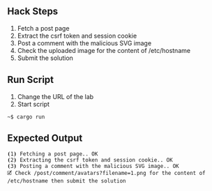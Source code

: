 ## Hack Steps

1. Fetch a post page
2. Extract the csrf token and session cookie
3. Post a comment with the malicious SVG image
4. Check the uploaded image for the content of /etc/hostname
5. Submit the solution

## Run Script

1. Change the URL of the lab
2. Start script

```
~$ cargo run
```

## Expected Output

```
⦗1⦘ Fetching a post page.. OK
⦗2⦘ Extracting the csrf token and session cookie.. OK
⦗3⦘ Posting a comment with the malicious SVG image.. OK
🗹 Check /post/comment/avatars?filename=1.png for the content of /etc/hostname then submit the solution
```
